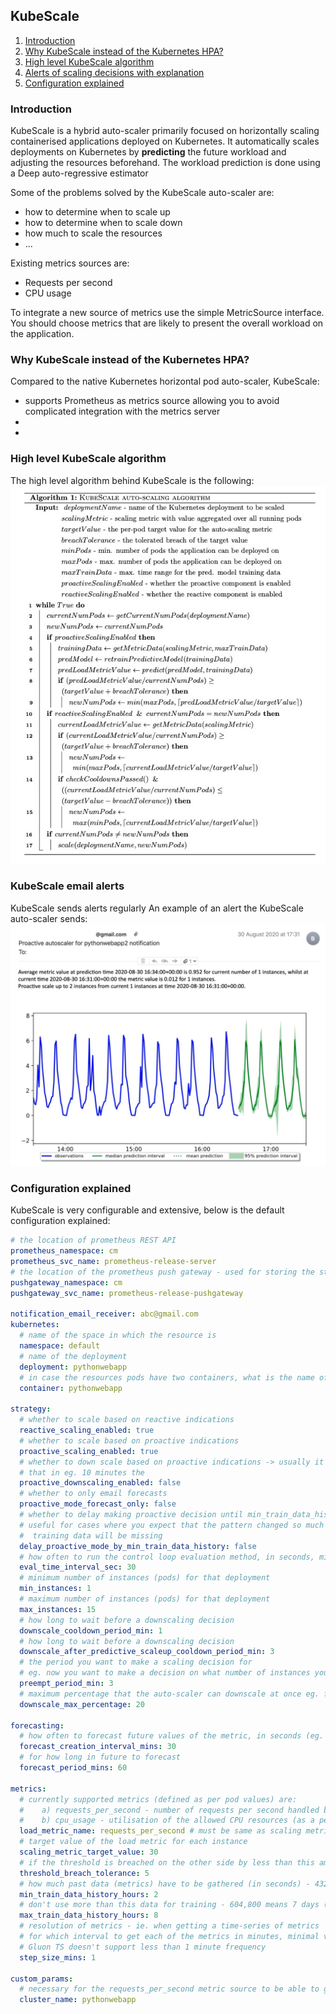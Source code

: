 KubeScale
------------------

1. [Introduction](#intro)
2. [Why KubeScale instead of the Kubernetes HPA?](#hpa)
3. [High level KubeScale algorithm](#high-level)
4. [Alerts of scaling decisions with explanation](#prediction-alerts) 
5. [Configuration explained](#config)

### Introduction <a name="intro"></a>

KubeScale is a hybrid auto-scaler primarily focused on horizontally scaling containerised applications deployed on Kubernetes.
It automatically scales deployments on Kubernetes by <b>predicting</b> the future workload and adjusting the resources beforehand.
The workload prediction is done using a Deep auto-regressive estimator 

Some of the problems solved by the KubeScale auto-scaler are:
- how to determine when to scale up
- how to determine when to scale down
- how much to scale the resources
- ...

Existing metrics sources are:
- Requests per second
- CPU usage

To integrate a new source of metrics use the simple MetricSource interface.
You should choose metrics that are likely to present the overall workload on the application.

### Why KubeScale instead of the Kubernetes HPA?  <a name="hpa"></a>

Compared to the native Kubernetes horizontal pod auto-scaler, KubeScale:
- supports Prometheus as metrics source allowing you to avoid complicated integration with the metrics server
-   
- 

### High level KubeScale algorithm <a name="high-level"></a>

The high level algorithm behind KubeScale is the following: 
![KubeScale algorithm](KubeScale_algo.jpg)

### KubeScale email alerts <a name="prediction-alerts"></a>

KubeScale sends alerts regularly 
An example of an alert the KubeScale auto-scaler sends:
![KubeScale email alert](KubeScale_email_alert.jpg)

### Configuration explained <a name="config"></a>

KubeScale is very configurable and extensive, below is the default configuration explained:

```yaml
# the location of prometheus REST API
prometheus_namespace: cm
prometheus_svc_name: prometheus-release-server
# the location of the prometheus push gateway - used for storing the state of the autoscaler (ie. which mode it's running in and etc...)
pushgateway_namespace: cm
pushgateway_svc_name: prometheus-release-pushgateway

notification_email_receiver: abc@gmail.com
kubernetes:
  # name of the space in which the resource is
  namespace: default
  # name of the deployment
  deployment: pythonwebapp
  # in case the resources pods have two containers, what is the name of one of the containers
  container: pythonwebapp

strategy:
  # whether to scale based on reactive indications
  reactive_scaling_enabled: true
  # whether to scale based on proactive indications
  proactive_scaling_enabled: true
  # whether to down scale based on proactive indications -> usually it doesn't make sense to downscale if you expect
  # that in eg. 10 minutes the
  proactive_downscaling_enabled: false
  # whether to only email forecasts
  proactive_mode_forecast_only: false
  # whether to delay making proactive decision until min_train_data_history_hours of time passes
  # useful for cases where you expect that the pattern changed so much that the potentially available
  #  training data will be missing
  delay_proactive_mode_by_min_train_data_history: false
  # how often to run the control loop evaluation method, in seconds, min is 30
  eval_time_interval_sec: 30
  # minimum number of instances (pods) for that deployment
  min_instances: 1
  # maximum number of instances (pods) for that deployment
  max_instances: 15
  # how long to wait before a downscaling decision
  downscale_cooldown_period_min: 1
  # how long to wait before a downscaling decision
  downscale_after_predictive_scaleup_cooldown_period_min: 3
  # the period you want to make a scaling decision for
  # eg. now you want to make a decision on what number of instances you should have in 30 seconds
  preempt_period_min: 3
  # maximum percentage that the auto-scaler can downscale at once eg. from 10 to 5 nodes
  downscale_max_percentage: 20

forecasting:
  # how often to forecast future values of the metric, in seconds (eg. 1800s = 30min)
  forecast_creation_interval_mins: 30
  # for how long in future to forecast
  forecast_period_mins: 60

metrics:
  # currently supported metrics (defined as per pod values) are:
  #    a) requests_per_second - number of requests per second handled by each instance
  #    b) cpu_usage - utilisation of the allowed CPU resources (as a percentage - so from 0 to 1)
  load_metric_name: requests_per_second # must be same as scaling metric
  # target value of the load metric for each instance
  scaling_metric_target_value: 30
  # if the threshold is breached on the other side by less than this amount, don't do anything
  threshold_breach_tolerance: 5
  # how much past data (metrics) have to be gathered (in seconds) - 43200 means 12 hours, 1 hour is 3600
  min_train_data_history_hours: 2
  # don't use more than this data for training - 604,800 means 7 days (3600 * 24 * 7). Max value is 14 days
  max_train_data_history_hours: 8
  # resolution of metrics - ie. when getting a time-series of metrics
  # for which interval to get each of the metrics in minutes, minimal value is 1
  # Gluon TS doesn't support less than 1 minute frequency
  step_size_mins: 1

custom_params:
  # necessary for the requests_per_second metric source to be able to get the relevant metric from the Envoy load balancer
  cluster_name: pythonwebapp
```